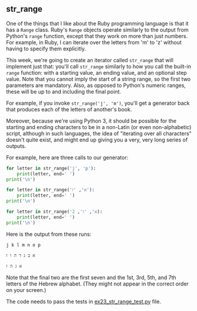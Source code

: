 ## str_range

One of the things that I like about the Ruby programming language is that it has a `Range` class. Ruby's `Range` objects operate similarly to the output from Python's `range` function, except that they work on more than just numbers. For example, in Ruby, I can iterate over the letters from 'm' to 'z' without having to specify them explicitly.

This week, we're going to create an iterator called `str_range` that will implement just that: you'll call `str_range` similarly to how you call the built-in `range` function: with a starting value, an ending value, and an optional step value.  Note that you cannot imply the start of a string range, so the first two parameters are mandatory.  Also, as opposed to Python's numeric ranges, these will be up to and including the final point.

For example, if you invoke `str_range('j', 'm')`, you'll get a generator back that produces each of the letters of another's book.

Moreover, because we're using Python 3, it should be possible for the starting and ending characters to be in a non-Latin (or even non-alphabetic) script, although in such languages, the idea of "iterating over all characters" doesn't quite exist, and might end up giving you a very, very long series of outputs.

For example, here are three calls to our generator:
```python
for letter in str_range('j', 'p'):
    print(letter, end=' ')
print('\n')

for letter in str_range('א', 'ז'):
    print(letter, end=' ')
print('\n')

for letter in str_range('א', 'ז', 2):
    print(letter, end=' ')
print('\n')
```
   

Here is the output from these runs:
```
j k l m n o p

א ב ג ד ה ו ז

א ג ה ז
```

Note that the final two are the first seven and the 1st, 3rd, 5th, and 7th letters of the Hebrew alphabet. (They might not appear in the correct order on your screen.)

The code needs to pass the tests in [ex23_str_range_test.py](ex23_str_range_test.py) file.
